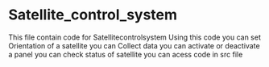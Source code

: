 # Satellite_control_system
This file contain code for  Satellitecontrolsystem 
Using this code 
you can set Orientation of a satellite 
you can Collect data 
you can activate or deactivate a panel
you can check status of satellite
you can acess code  in src file
